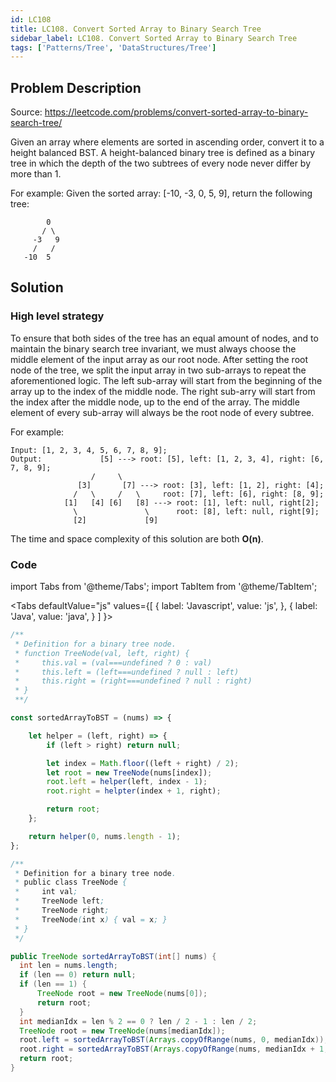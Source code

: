 ```yaml
---
id: LC108
title: LC108. Convert Sorted Array to Binary Search Tree
sidebar_label: LC108. Convert Sorted Array to Binary Search Tree
tags: ['Patterns/Tree', 'DataStructures/Tree']
---
```


## Problem Description

Source: https://leetcode.com/problems/convert-sorted-array-to-binary-search-tree/

Given an array where elements are sorted in ascending order, convert it to a height balanced BST. A height-balanced binary tree is defined as a binary tree in which the depth of the two subtrees of every node never differ by more than 1.

For example: 
Given the sorted array: [-10, -3, 0, 5, 9], return the following tree:
```
        0
       / \
     -3   9
     /   /
   -10  5
```

## Solution

### High level strategy
To ensure that both sides of the tree has an equal amount of nodes, and to maintain the binary search tree invariant, we must always choose the middle element of the input array as our root node. After setting the root node of the tree, we split the input array in two sub-arrays to repeat the aforementioned logic. The left sub-array will start from the beginning of the array up to the index of the middle node. The right sub-arry will start from the index after the middle node, up to the end of the array. The middle element of every sub-array will always be the root node of every subtree. 

For example:
```
Input: [1, 2, 3, 4, 5, 6, 7, 8, 9];
Output:             [5] ---> root: [5], left: [1, 2, 3, 4], right: [6, 7, 8, 9];
                  /     \
               [3]       [7] ---> root: [3], left: [1, 2], right: [4]; 
              /   \     /   \     root: [7], left: [6], right: [8, 9];
            [1]   [4] [6]   [8] ---> root: [1], left: null, right[2];
              \               \      root: [8], left: null, right[9];
              [2]             [9]
```

The time and space complexity of this solution are both **O(n)**.

### Code
import Tabs from '@theme/Tabs';
import TabItem from '@theme/TabItem';

<Tabs
  defaultValue="js"
  values={[
    { label: 'Javascript', value: 'js', },
    { label: 'Java', value: 'java', }
  ]
}>
<TabItem value="js">

```javascript
/**
 * Definition for a binary tree node.
 * function TreeNode(val, left, right) {
 *     this.val = (val===undefined ? 0 : val)
 *     this.left = (left===undefined ? null : left)
 *     this.right = (right===undefined ? null : right)
 * }
 **/

const sortedArrayToBST = (nums) => {

    let helper = (left, right) => {
        if (left > right) return null;

        let index = Math.floor((left + right) / 2);
        let root = new TreeNode(nums[index]);
        root.left = helper(left, index - 1);
        root.right = helpter(index + 1, right);

        return root;
    };

    return helper(0, nums.length - 1);
};
```
</TabItem>
<TabItem value="java">

```java
/**
 * Definition for a binary tree node.
 * public class TreeNode {
 *     int val;
 *     TreeNode left;
 *     TreeNode right;
 *     TreeNode(int x) { val = x; }
 * }
 */

public TreeNode sortedArrayToBST(int[] nums) {
  int len = nums.length;
  if (len == 0) return null;
  if (len == 1) {
      TreeNode root = new TreeNode(nums[0]);
      return root;
  }
  int medianIdx = len % 2 == 0 ? len / 2 - 1 : len / 2;
  TreeNode root = new TreeNode(nums[medianIdx]);
  root.left = sortedArrayToBST(Arrays.copyOfRange(nums, 0, medianIdx));
  root.right = sortedArrayToBST(Arrays.copyOfRange(nums, medianIdx + 1, len));
  return root;
}
```
</TabItem>
</Tabs>